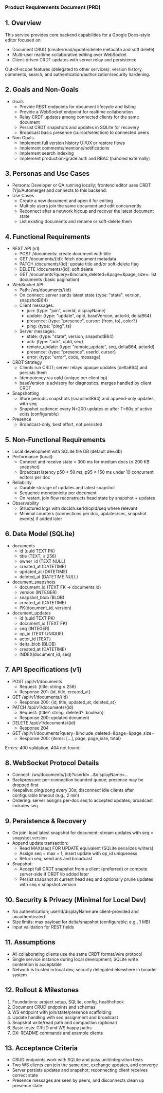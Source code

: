 ### Product Requirements Document (PRD)

## 1. Overview
This service provides core backend capabilities for a Google Docs–style editor focused on:
- Document CRUD (create/read/update/delete metadata and soft delete)
- Multi-user realtime collaborative editing over WebSocket
- Client-driven CRDT updates with server relay and persistence

Out-of-scope features (delegated to other services): version history, comments, search, and authentication/authorization/security hardening.

## 2. Goals and Non‑Goals
- Goals
  - Provide REST endpoints for document lifecycle and listing
  - Provide a WebSocket endpoint for realtime collaboration
  - Relay CRDT updates among connected clients for the same document
  - Persist CRDT snapshots and updates in SQLite for recovery
  - Broadcast basic presence (cursor/selection) to connected peers
- Non‑Goals
  - Implement full version history UI/UX or restore flows
  - Implement comments/mentions/notifications
  - Implement search indexing
  - Implement production-grade auth and RBAC (handled externally)

## 3. Personas and Use Cases
- Persona: Developer or QA running locally; frontend editor uses CRDT (Yjs/Automerge) and connects to this backend.
- Use Cases
  - Create a new document and open it for editing
  - Multiple users join the same document and edit concurrently
  - Reconnect after a network hiccup and recover the latest document state
  - List existing documents and rename or soft-delete them

## 4. Functional Requirements
- REST API (v1)
  - POST /documents: create document with title
  - GET /documents/{id}: fetch document metadata
  - PATCH /documents/{id}: update title and/or soft-delete flag
  - DELETE /documents/{id}: soft delete
  - GET /documents?query=&include_deleted=&page=&page_size=: list documents (basic pagination)
- WebSocket API
  - Path: /ws/documents/{id}
  - On connect: server sends latest state {type: "state", version, snapshotB64}
  - Client messages:
    - join: {type: "join", userId, displayName}
    - update: {type: "update", opId, baseVersion, actorId, deltaB64}
    - presence: {type: "presence", cursor: {from, to}, color?}
    - ping: {type: "ping", ts}
  - Server messages:
    - state: {type: "state", version, snapshotB64}
    - ack: {type: "ack", opId, seq}
    - remote_update: {type: "remote_update", seq, deltaB64, actorId}
    - presence: {type: "presence", userId, cursor}
    - error: {type: "error", code, message}
- CRDT Strategy
  - Clients run CRDT; server relays opaque updates (deltaB64) and persists them
  - Idempotency via opId (unique per client op)
  - baseVersion is advisory for diagnostics; merges handled by client CRDT
- Snapshotting
  - Store periodic snapshots (snapshotB64) and append-only updates with seq
  - Snapshot cadence: every N=200 updates or after T=60s of active edits (configurable)
- Presence
  - Broadcast-only, best effort, not persisted

## 5. Non‑Functional Requirements
- Local development with SQLite file DB (default dev.db)
- Performance (local):
  - Connect and receive state < 300 ms for medium docs (≤ 200 KB snapshot)
  - Broadcast latency p50 < 50 ms, p95 < 150 ms under 10 concurrent editors per doc
- Reliability
  - Durable storage of updates and latest snapshot
  - Sequence monotonicity per document
  - On restart, join flow reconstructs head state by snapshot + updates
- Observability
  - Structured logs with docId/userId/opId/seq where relevant
  - Minimal counters (connections per doc, updates/sec, snapshot events) if added later

## 6. Data Model (SQLite)
- documents
  - id (uuid TEXT PK)
  - title (TEXT, ≤ 256)
  - owner_id (TEXT NULL)
  - created_at (DATETIME)
  - updated_at (DATETIME)
  - deleted_at (DATETIME NULL)
- document_snapshots
  - document_id (TEXT FK -> documents.id)
  - version (INTEGER)
  - snapshot_blob (BLOB)
  - created_at (DATETIME)
  - PK(document_id, version)
- document_updates
  - id (uuid TEXT PK)
  - document_id (TEXT FK)
  - seq (INTEGER)
  - op_id (TEXT UNIQUE)
  - actor_id (TEXT)
  - delta_blob (BLOB)
  - created_at (DATETIME)
  - INDEX(document_id, seq)

## 7. API Specifications (v1)
- POST /api/v1/documents
  - Request: {title: string ≤ 256}
  - Response 201: {id, title, created_at}
- GET /api/v1/documents/{id}
  - Response 200: {id, title, updated_at, deleted_at}
- PATCH /api/v1/documents/{id}
  - Request: {title?: string, deleted?: boolean}
  - Response 200: updated document
- DELETE /api/v1/documents/{id}
  - Response 204
- GET /api/v1/documents?query=&include_deleted=&page=&page_size=
  - Response 200: {items: [...], page, page_size, total}

Errors: 400 validation, 404 not found.

## 8. WebSocket Protocol Details
- Connect: /ws/documents/{id}?userId=...&displayName=...
- Backpressure: per-connection bounded queue; presence may be dropped first
- Keepalive: ping/pong every 30s; disconnect idle clients after configurable timeout (e.g., 2 min)
- Ordering: server assigns per-doc seq to accepted updates; broadcast includes seq

## 9. Persistence & Recovery
- On join: load latest snapshot for document; stream updates with seq > snapshot.version
- Append update transaction:
  - Read MAX(seq) FOR UPDATE equivalent (SQLite serializes writers)
  - Assign seq = max + 1, insert update with op_id uniqueness
  - Return seq; send ack and broadcast
- Snapshot:
  - Accept full CRDT snapshot from a client (preferred) or compute server-side if CRDT lib added later
  - Persist snapshot at current head seq and optionally prune updates with seq ≤ snapshot.version

## 10. Security & Privacy (Minimal for Local Dev)
- No authentication; userId/displayName are client-provided and unauthenticated
- Size limits: max payload for delta/snapshot (configurable; e.g., 1 MB)
- Input validation for REST fields

## 11. Assumptions
- All collaborating clients use the same CRDT format/wire protocol
- Single service instance during local development; SQLite write contention is acceptable
- Network is trusted in local dev; security delegated elsewhere in broader system

## 12. Rollout & Milestones
1) Foundations: project setup, SQLite, config, healthcheck
2) Document CRUD endpoints and schemas
3) WS endpoint with join/state/presence scaffolding
4) Update handling with seq assignment and broadcast
5) Snapshot write/read path and compaction (optional)
6) Basic tests: CRUD and WS happy paths
7) DX: README commands and example clients

## 13. Acceptance Criteria
- CRUD endpoints work with SQLite and pass unit/integration tests
- Two WS clients can join the same doc, exchange updates, and converge
- Server persists updates and snapshot; reconnecting client receives correct state
- Presence messages are seen by peers, and disconnects clean up presence state


